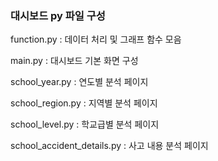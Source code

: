 
### 대시보드 py 파일 구성

function.py : 데이터 처리 및 그래프 함수 모음 

main.py : 대시보드 기본 화면 구성

school_year.py : 연도별 분석 페이지

school_region.py : 지역별 분석 페이지

school_level.py : 학교급별 분석 페이지

school_accident_details.py : 사고 내용 분석 페이지